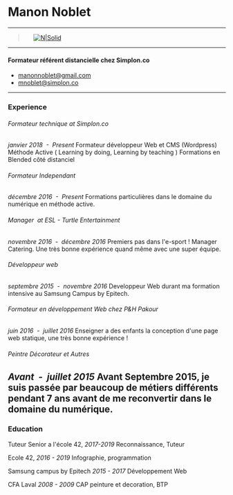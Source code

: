 # Manon Noblet 
---
> &nbsp;&nbsp;&nbsp;&nbsp;&nbsp;[![N|Solid](https://avatars0.githubusercontent.com/u/16650472?s=400&v=4)](http://manonprinity.github.io/)
---
#### Formateur référent distancielle chez Simplon.co

- manonnoblet@gmail.com 
- mnoblet@simplon.co
---
### Experience
###### Formateur technique at Simplon.co
*janvier 2018  -  Present*
Formateur développeur Web et CMS (Wordpress)
Méthode Active ( Learning by doing, Learning by teaching )
Formations en Blended côté distanciel 

###### Formateur Independant
*décembre 2016  -  Present*
Formations particulières dans le domaine du numérique en méthode active.

###### Manager  at ESL - Turtle Entertainment
*novembre 2016  -  décembre 2016*
Premiers pas dans l'e-sport ! 
Manager Catering. Une très bonne expérience quand même avec une super équipe.

###### Développeur web
*septembre 2015  -  novembre 2016*
Developpeur Web durant ma formation intensive au Samsung Campus by Epitech.

###### Formateur en développement Web chez P&H Pakour
*juin 2016  -  juillet 2016*
Enseigner a des enfants la conception d'une page web statique, une très bonne expérience !

###### Peintre Décorateur et Autres
*Avant  -  juillet 2015*
Avant Septembre 2015, je suis passée par beaucoup de métiers différents pendant 7 ans avant de
 me reconvertir dans le domaine du numérique. 
----
### Education 
Tuteur Senior a l'école 42, 
*2017-2019*
Reconnaissance, Tuteur

Ecole 42, 
*2016 - 2019*
Infographie, programmation

Samsung campus by Epitech
*2015 - 2017*
Développement Web

CFA Laval
*2008 - 2009*
CAP peinture et decoration, 
BTP
